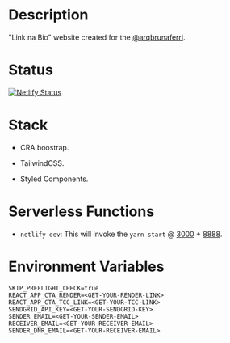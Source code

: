 # Description

"Link na Bio" website created for the [@arqbrunaferri](https://www.instagram.com/arqbrunaferri/).

# Status

[![Netlify Status](https://api.netlify.com/api/v1/badges/c185e0d6-51ef-4399-af90-5cf23349ee8e/deploy-status)](https://app.netlify.com/sites/arqbrunaferri/deploys)

# Stack

- CRA boostrap.

- TailwindCSS.

- Styled Components.

# Serverless Functions 

- `netlify dev`: This will invoke the `yarn start` @ [3000](http://localhost:3000) + [8888](http://localhost:8888/.netlify/functions/).

# Environment Variables

```
SKIP_PREFLIGHT_CHECK=true
REACT_APP_CTA_RENDER=<GET-YOUR-RENDER-LINK>
REACT_APP_CTA_TCC_LINK=<GET-YOUR-TCC-LINK>
SENDGRID_API_KEY=<GET-YOUR-SENDGRID-KEY>
SENDER_EMAIL=<GET-YOUR-SENDER-EMAIL>
RECEIVER_EMAIL=<GET-YOUR-RECEIVER-EMAIL>
SENDER_DNR_EMAIL=<GET-YOUR-RECEIVER-EMAIL>
```